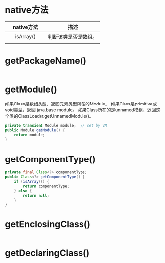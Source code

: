 
# native方法

|&nbsp;&nbsp;&nbsp;&nbsp;native方法&nbsp;&nbsp;&nbsp;&nbsp;    |         描述         |
|:----------:|:--------------------:|
| isArray()  | 判断该类是否是数组。 |
|            |                      |

# getPackageName()
```java

```
# getModule()

如果Class是数组类型，返回元素类型所在的Module。
如果Class是primitive或void类型，返回 java.base module。
如果Class所在的是unnamed模组，返回这个类的ClassLoader.getUnnamedModule()。
```java
private transient Module module;  // set by VM  
public Module getModule() {  
    return module;  
}
```



# getComponentType()
```java
private final Class<?> componentType;
public Class<?> getComponentType() {  
    if (isArray()) {  
        return componentType;  
    } else {  
        return null;  
    }  
}
```


# getEnclosingClass()
```
```
# getDeclaringClass()


